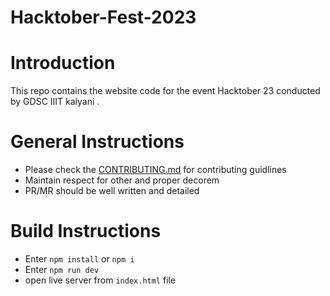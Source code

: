 # Hacktober-Fest-2023

# Introduction

This repo contains the website code for the event Hacktober 23 conducted by GDSC IIIT kalyani .

# General Instructions
- Please check the [CONTRIBUTING.md](https://github.com/GDSC-IIIT-Kalyani/Hacktober-Fest-2023/blob/main/CONTRIBUTING.md) for contributing guidlines
- Maintain respect for other and proper decorem
- PR/MR should be well written and detailed
# Build Instructions
- Enter ```npm install``` or ```npm i```
- Enter
```npm run dev```
- open live server from ```index.html``` file
